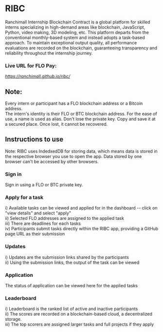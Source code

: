 # RIBC
Ranchimall Internship Blockchain Contract is a global platform for skilled interns specializing in high-demand areas like blockchain, JavaScript, Python, video making, 3D modeling, etc. This platform departs from the conventional monthly-based system and instead adopts a task-based approach. To maintain exceptional output quality, all performance evaluations are recorded on the blockchain, guaranteeing transparency and reliability throughout the internship journey.  

### Live URL for FLO Pay:
*https://ranchimall.github.io/ribc/*  

## Note:  
Every intern or participant has a FLO blockchain address or a Bitcoin address.  
The intern's identity is their FLO or BTC blockchain address. For the ease of use, a name is used as alias. 
Don't lose the private key. Copy and save it at a secured place. Once lost, it cannot be recovered.

## Instructions to use  
Note: RIBC uses IndedxedDB for storing data, which means data is stored in the respective browser you use to open the app. Data stored by one browser can't be accessed by other browsers.  

### Sign in  
Sign in using a FLO or BTC private key.  

### Apply for a task  
i) Available tasks can be viewed and applied for in the dashboard -- click on "view details" and select "apply"  
ii) Selected FLO addresses are assigned to the applied task  
iii) There are deadlines for each tasks  
iv) Participants submit tasks directly within the RIBC app, providing a GitHub page URL as their submission  

### Updates  
i) Updates are the submission links shared by the participants  
ii) Using the submission links, the output of the task can be viewed  

### Application  
The status of application can be viewed here for the applied tasks  

### Leaderboard  
i) Leaderboard is the ranked list of active and inactive participants  
ii) The scores are recorded on a blockchain-based cloud, a decentralized storage.  
iii) The top scorers are assigned larger tasks and full projects if they apply



